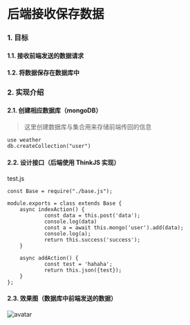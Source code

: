 # 后端接收保存数据

### 1. 目标

#### 1.1. 接收前端发送的数据请求
#### 1.2. 将数据保存在数据库中

### 2. 实现介绍

#### 2.1. 创建相应数据库（mongoDB）

   > 这里创建数据库与集合用来存储前端传回的信息

```
use weather
db.createCollection("user")
```

#### 2.2. 设计接口（后端使用 ThinkJS 实现）

   test.js

   ```
   const Base = require("./base.js");
   
   module.exports = class extends Base {
       async indexAction() {
               const data = this.post('data');
               console.log(data)
               const a = await this.mongo('user').add(data);
               console.log(a);
               return this.success('success');
       }
   
       async addAction() {
               const test = 'hahaha';
               return this.json({test});
       }
   };
   
   ```

#### 2.3. 效果图（数据库中前端发送的数据）

   ![avatar](../image/db-test.png)

